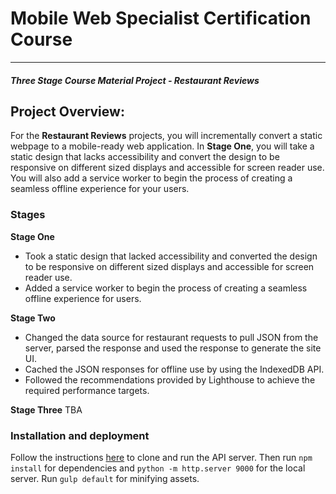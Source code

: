 # Mobile Web Specialist Certification Course
---
#### _Three Stage Course Material Project - Restaurant Reviews_

## Project Overview:

For the **Restaurant Reviews** projects, you will incrementally convert a static webpage to a mobile-ready web application. In **Stage One**, you will take a static design that lacks accessibility and convert the design to be responsive on different sized displays and accessible for screen reader use. You will also add a service worker to begin the process of creating a seamless offline experience for your users.

### Stages 

**Stage One** 
- Took a static design that lacked accessibility and converted the design to be responsive on different sized displays and accessible for screen reader use. 
- Added a service worker to begin the process of creating a seamless offline experience for users.

**Stage Two**
- Changed the data source for restaurant requests to pull JSON from the server, parsed the response and used the response to generate the site UI.
- Cached the JSON responses for offline use by using the IndexedDB API.
- Followed the recommendations provided by Lighthouse to achieve the required performance targets.

**Stage Three** 
TBA

### Installation and deployment
Follow the instructions [here](https://github.com/udacity/mws-restaurant-stage-2) to clone and run the API server. Then run `npm install` for dependencies and `python -m http.server 9000` for the local server. Run `gulp default` for minifying assets.
